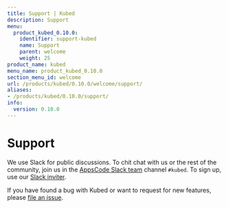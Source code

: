 ```yaml
---
title: Support | Kubed
description: Support
menu:
  product_kubed_0.10.0:
    identifier: support-kubed
    name: Support
    parent: welcome
    weight: 25
product_name: kubed
menu_name: product_kubed_0.10.0
section_menu_id: welcome
url: /products/kubed/0.10.0/welcome/support/
aliases:
- /products/kubed/0.10.0/support/
info:
  version: 0.10.0
---
```


# Support

We use Slack for public discussions. To chit chat with us or the rest of the community, join us in the [AppsCode Slack team](https://appscode.slack.com/messages/C6HSHCKBL/details/) channel `#kubed`. To sign up, use our [Slack inviter](https://slack.appscode.com/).

If you have found a bug with Kubed or want to request for new features, please [file an issue](https://github.com/appscode/kubed/issues/new).
